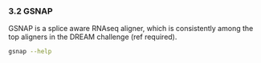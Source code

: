 
### 3.2 GSNAP


GSNAP is a splice aware RNAseq aligner, which is consistently among
the top aligners in the DREAM challenge (ref required).
```bash
gsnap --help
```
